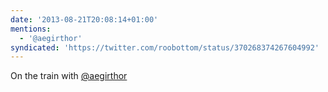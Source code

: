 ```yaml
---
date: '2013-08-21T20:08:14+01:00'
mentions:
  - '@aegirthor'
syndicated: 'https://twitter.com/roobottom/status/370268374267604992'
---
```

On the train with [@aegirthor](https://twitter.com/@aegirthor)
